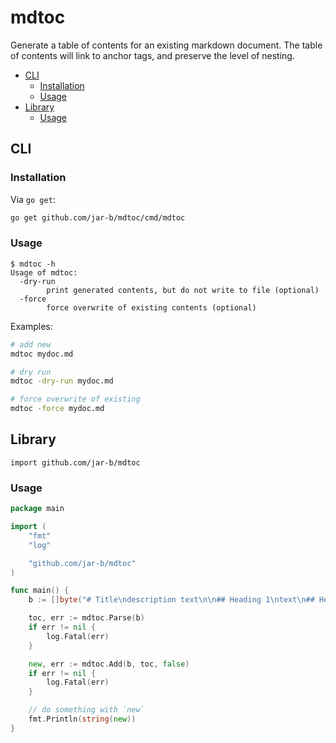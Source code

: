 # mdtoc
Generate a table of contents for an existing markdown document. The table of contents will link to anchor tags, and preserve the level of nesting. 


<!---mdtoc begin--->
* [CLI](#cli)
  * [Installation](#installation)
  * [Usage](#usage)
* [Library](#library)
  * [Usage](#usage-1)
<!---mdtoc end--->
## CLI

### Installation

Via `go get`:

```sh
go get github.com/jar-b/mdtoc/cmd/mdtoc
```

### Usage

```
$ mdtoc -h
Usage of mdtoc:
  -dry-run
        print generated contents, but do not write to file (optional)
  -force
        force overwrite of existing contents (optional)
```

Examples:

```sh
# add new
mdtoc mydoc.md

# dry run
mdtoc -dry-run mydoc.md

# force overwrite of existing
mdtoc -force mydoc.md
```

## Library

`import github.com/jar-b/mdtoc`

### Usage

```go
package main

import (
	"fmt"
	"log"

	"github.com/jar-b/mdtoc"
)

func main() {
	b := []byte("# Title\ndescription text\n\n## Heading 1\ntext\n## Heading 2\nmore text")

	toc, err := mdtoc.Parse(b)
	if err != nil {
		log.Fatal(err)
	}

	new, err := mdtoc.Add(b, toc, false)
	if err != nil {
		log.Fatal(err)
	}

	// do something with `new`
	fmt.Println(string(new))
}
```
